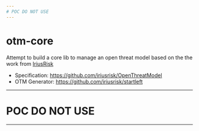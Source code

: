 ```yaml
---
# POC DO NOT USE
---
```


# otm-core

Attempt to build a core lib to manage an open threat model based on the the work from [IriusRisk](https://github.com/iriusrisk)

- Specification: https://github.com/iriusrisk/OpenThreatModel
- OTM Generator: https://github.com/iriusrisk/startleft

---
# POC DO NOT USE
---
